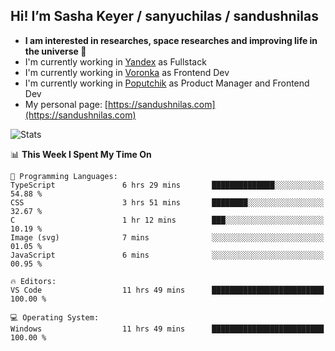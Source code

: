 ## Hi! I’m Sasha Keyer / sanyuchilas / sandushnilas

- **I am interested in researches, space researches and improving life in the universe 🌠** 
- I'm currently working in [Yandex](https://browser.yandex.ru/corp) as Fullstack
- I'm currently working in [Voronka](https://voronka-events.ru/about/) as Frontend Dev
- I'm currently working in [Poputchik](https://putchik.ru/) as Product Manager and Frontend Dev 
- My personal page: [https://sandushnilas.com](https://sandushnilas.com)

![Stats](https://github-readme-stats.vercel.app/api?username=sanyuchilas&show_icons=true&theme=react&hide=issues&count_private=true&layout=compact)

<!--START_SECTION:waka-->
📊 **This Week I Spent My Time On** 

```text
💬 Programming Languages: 
TypeScript               6 hrs 29 mins       ██████████████░░░░░░░░░░░   54.88 % 
CSS                      3 hrs 51 mins       ████████░░░░░░░░░░░░░░░░░   32.67 % 
C                        1 hr 12 mins        ███░░░░░░░░░░░░░░░░░░░░░░   10.19 % 
Image (svg)              7 mins              ░░░░░░░░░░░░░░░░░░░░░░░░░   01.05 % 
JavaScript               6 mins              ░░░░░░░░░░░░░░░░░░░░░░░░░   00.95 % 

🔥 Editors: 
VS Code                  11 hrs 49 mins      █████████████████████████   100.00 % 

💻 Operating System: 
Windows                  11 hrs 49 mins      █████████████████████████   100.00 % 
```


<!--END_SECTION:waka-->
